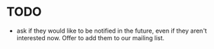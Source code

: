 # TODO

* ask if they would like to be notified in the future, even if they aren't interested now. Offer to add them to our mailing list.
